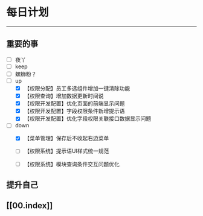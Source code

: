 
# 每日计划
---
## 重要的事

- [ ]    夜丫
- [ ]   keep
- [ ]  螺蛳粉？
- [ ] up
	- [x] 【权限分配】员工多选组件增加一键清除功能
	- [x] 【权限查询】增加数据更新时间说
	- [x] 【权限开发配置】优化页面的前端显示问题
	- [x] 【权限开发配置】字段权限条件新增提示语
	- [x] 【权限开发配置】优化字段权限关联接口数据显示问题
- [ ] down
	- [x] 【菜单管理】保存后不收起右边菜单
	- [ ] 【权限系统】提示语UI样式统一规范
	- [ ] 【权限系统】模块查询条件交互问题优化



## 提升自己

  



## [[00.index]]










